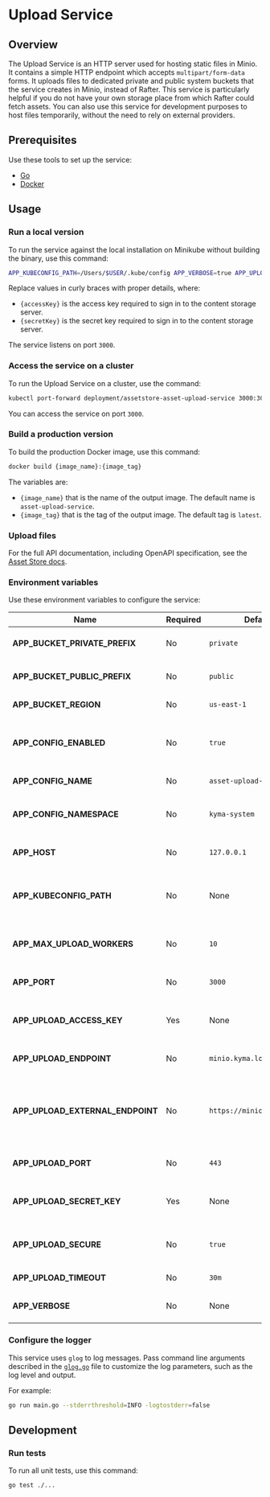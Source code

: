 # Upload Service

## Overview

The Upload Service is an HTTP server used for hosting static files in Minio. It contains a simple HTTP endpoint which accepts `multipart/form-data` forms. It uploads files to dedicated private and public system buckets that the service creates in Minio, instead of Rafter. This service is particularly helpful if you do not have your own storage place from which Rafter could fetch assets. You can also use this service for development purposes to host files temporarily, without the need to rely on external providers.

## Prerequisites

Use these tools to set up the service:

- [Go](https://golang.org)
- [Docker](https://www.docker.com/)

## Usage

### Run a local version

To run the service against the local installation on Minikube without building the binary, use this command:

```bash
APP_KUBECONFIG_PATH=/Users/$USER/.kube/config APP_VERBOSE=true APP_UPLOAD_ACCESS_KEY={accessKey} APP_UPLOAD_SECRET_KEY={secretKey} go run main.go
```

Replace values in curly braces with proper details, where:

- `{accessKey}` is the access key required to sign in to the content storage server.
- `{secretKey}` is the secret key required to sign in to the content storage server.

The service listens on port `3000`.

### Access the service on a cluster

To run the Upload Service on a cluster, use the command:

```bash
kubectl port-forward deployment/assetstore-asset-upload-service 3000:3000 -n kyma-system
```

You can access the service on port `3000`.

### Build a production version

To build the production Docker image, use this command:

```bash
docker build {image_name}:{image_tag}
```

The variables are:

- `{image_name}` that is the name of the output image. The default name is `asset-upload-service`.
- `{image_tag}` that is the tag of the output image. The default tag is `latest`.

### Upload files

For the full API documentation, including OpenAPI specification, see the [Asset Store docs](https://kyma-project.io/docs/master/components/asset-store#details-asset-upload-service).

### Environment variables

Use these environment variables to configure the service:

| Name | Required | Default | Description |
|------|----------|---------|-------------|
| **APP_BUCKET_PRIVATE_PREFIX** | No | `private` | The prefix of the private system bucket |
| **APP_BUCKET_PUBLIC_PREFIX** | No | `public` | The prefix of the public system bucket |
| **APP_BUCKET_REGION** | No | `us-east-1` | The region of system buckets |
| **APP_CONFIG_ENABLED** | No | `true` | The toggle used to save and load the configuration using the ConfigMap resource |
| **APP_CONFIG_NAME** | No | `asset-upload-service` | The name of the ConfigMap resource |
| **APP_CONFIG_NAMESPACE** | No | `kyma-system` | The Namespace in which the ConfigMap resource is created |
| **APP_HOST** | No | `127.0.0.1` | The host on which the HTTP server listens |
| **APP_KUBECONFIG_PATH** | No | None | The path to the kubeconfig file, needed to run the service outside of a cluster |
| **APP_MAX_UPLOAD_WORKERS** | No | `10` | The maximum number of concurrent upload workers |
| **APP_PORT** | No | `3000` | The port on which the HTTP server listens |
| **APP_UPLOAD_ACCESS_KEY** | Yes | None | The access key required to sign in to the content storage server |
| **APP_UPLOAD_ENDPOINT** | No | `minio.kyma.local` | The address of the content storage server |
| **APP_UPLOAD_EXTERNAL_ENDPOINT** | No | `https://minio.kyma.local` | The external address of the content storage server. If not set, the system uses the `APP_UPLOAD_ENDPOINT` variable. |
| **APP_UPLOAD_PORT** | No | `443` | The port on which the content storage server listens |
| **APP_UPLOAD_SECRET_KEY** | Yes | None | The secret key required to sign in to the content storage server |
| **APP_UPLOAD_SECURE** | No | `true` | The HTTPS connection with the content storage server |
| **APP_UPLOAD_TIMEOUT** | No | `30m` | The file upload timeout |
| **APP_VERBOSE** | No | None | The toggle used to enable detailed logs in the service |

### Configure the logger

This service uses `glog` to log messages. Pass command line arguments described in the [`glog.go`](https://github.com/golang/glog/blob/master/glog.go) file to customize the log parameters, such as the log level and output.

For example:
```bash
go run main.go --stderrthreshold=INFO -logtostderr=false
```

## Development

### Run tests

To run all unit tests, use this command:

```bash
go test ./...
```
